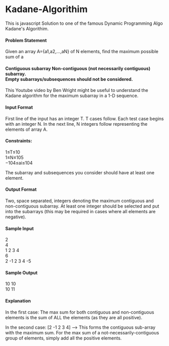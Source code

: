 # Kadane-Algorithim
This is javascript Solution to one of the famous Dynamic Programming Algo Kadane's Algorithim.
<h4>
Problem Statement
</h4>
Given an array A={a1,a2,…,aN} of N elements, find the maximum possible sum of a
</h4>

<h4>
Contiguous subarray
Non-contiguous (not necessarily contiguous) subarray. <br>
Empty subarrays/subsequences should not be considered. <br>
</h4>

This Youtube video by Ben Wright might be useful to understand the Kadane algorithm for the maximum subarray in a 1-D sequence.

<h4>
Input Format
</h4>

First line of the input has an integer T. T cases follow. 
Each test case begins with an integer N. In the next line, N integers follow representing the elements of array A.

<h4>
Constraints:
</h4>

1≤T≤10 <br>
1≤N≤105 <br>
−104≤ai≤104 <br>

The subarray and subsequences you consider should have at least one element.

<h4>
Output Format
</h4>

Two, space separated, integers denoting the maximum contiguous and non-contiguous subarray. At least one integer should be selected and put into the subarrays (this may be required in cases where all elements are negative).

<h4>
Sample Input
</h4>

2 <br> 
4 <br>
1 2 3 4 <br>
6 <br>
2 -1 2 3 4 -5 <br>

<h4>
Sample Output
</h4>

10 10 <br>
10 11 <br>

<h4>
Explanation
</h4>

In the first case: 
The max sum for both contiguous and non-contiguous elements is the sum of ALL the elements (as they are all positive).

In the second case: 
[2 -1 2 3 4] --> This forms the contiguous sub-array with the maximum sum. 
For the max sum of a not-necessarily-contiguous group of elements, simply add all the positive elements.



